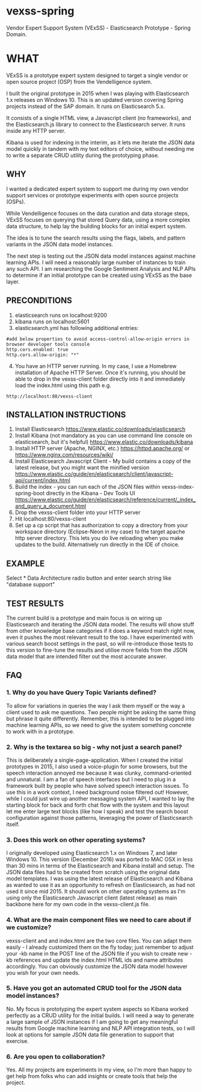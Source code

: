 # vexss-spring
Vendor Expert Support System (VExSS) - Elasticsearch Prototype - Spring Domain.

# WHAT
VExSS is a prototype expert system designed to target a single vendor or open source project (OSP) from the Vendelligence system.

I built the original prototype in 2015 when I was playing with Elasticsearch 1.x releases on Windows 10. This is an updated version covering Spring projects instead of the SAP domain. It runs on Elasticsearch 5.x.

It consists of a single HTML view, a Javascript client (no frameworks), and the Elasticsearch.js library to connect to the Elasticsearch server. It runs inside any HTTP server.

Kibana is used for indexing in the interim, as it lets me iterate the JSON data model quickly in tandem with my text editors of choice, without needing me to write a separate CRUD utility during the prototyping phase.

## WHY
I wanted a dedicated expert system to support me during my own vendor support services or prototype experiments with open source projects (OSPs).

While Vendelligence focuses on the data curation and data storage steps, VExSS focuses on querying that stored Query data, using a more complex data structure, to help lay the building blocks for an initial expert system.

The idea is to tune the search results using the flags, labels, and pattern variants in the JSON data model instances.

The next step is testing out the JSON data model instances against machine learning APIs. I will need a reasonably large number of instances to train any such API. I am researching the Google Sentiment Analysis and NLP APIs to determine if an initial prototype can be created using VExSS as the base layer.

## PRECONDITIONS
1. elasticsearch runs on localhost:9200
2. kibana runs on localhost:5601
3. elasticsearch.yml has following additional entries:

```
#add below properties to avoid access-control-allow-origin errors in browser developer tools console
http.cors.enabled: true
http.cors.allow-origin: "*"
```
4. You have an HTTP server running. In my case, I use a Homebrew installation of Apache HTTP Server. Once it's running, you should
be able to drop in the vexss-client folder directly into it and immediately load the index.html using this path e.g.
```
http://localhost:80/vexss-client
```

## INSTALLATION INSTRUCTIONS
1. Install Elasticsearch
https://www.elastic.co/downloads/elasticsearch
2. Install Kibana (not mandatory as you can use command line console on elasticsearch, but it's helpful)
https://www.elastic.co/downloads/kibana
3. Install HTTP server (Apache, NGINX, etc.)
https://httpd.apache.org/
or
https://www.nginx.com/resources/wiki/
4. Install Elasticsearch Javascript Client - My build contains a copy of the latest release, but you might want the minified version
https://www.elastic.co/guide/en/elasticsearch/client/javascript-api/current/index.html
5. Build the index - you can run each of the JSON files within vexss-index-spring-boot directly in the Kibana - Dev Tools UI
https://www.elastic.co/guide/en/elasticsearch/reference/current/_index_and_query_a_document.html
6. Drop the vexss-client folder into your HTTP server
7. Hit localhost:80/vexss-client
8. Set up a cp script that has authorization to copy a directory from your workspace directory (Eclipse-Neon in my case) to the target apache http server directory. This lets you do live reloading when you make updates to the build. Alternatively run directly in the IDE of choice.

## EXAMPLE
Select * Data Architecture radio button and enter search string like "database support"

## TEST RESULTS
The current build is a prototype and main focus is on wiring up Elasticsearch and iterating the JSON data model. The results will show stuff from other knowledge base categories if it does a keyword match right now, even it pushes the most relevant result to the top. I have experimented with various search boost settings in the past, so will re-introduce those tests to this version to fine-tune the results and utilise more fields from the JSON data model that are intended filter out the most accurate answer.

## FAQ
### 1. Why do you have Query Topic Variants defined?
To allow for variations in queries the way I ask them myself or the way a client used to ask me questions. Two people might be asking the same thing but phrase it quite differently. Remember, this is intended to be plugged into machine learning APIs, so we need to give the system something concrete to work with in a prototype.

### 2. Why is the textarea so big - why not just a search panel?
This is deliberately a single-page-application. When I created the initial prototypes in 2015, I also used a voice-plugin for
some browsers, but the speech interaction annoyed me because it was clunky, command-oriented and unnatural. I am a fan of speech interfaces but I need to plug in a framework built by people who have solved speech interaction issues. To use this in a work context, I need background noise filtered out! However, while I could just wire up another messaging system API, I wanted to lay the starting block for back and forth chat flow with the system and this layout let me enter large text blocks (like how I speak) and test the search boost configuration against those patterns, leveraging the power of Elasticsearch itself.

### 3. Does this work on other operating systems?
I originally developed using Elasticsearch 1.x on Windows 7, and later Windows 10. This version (December 2016) was ported to MAC OSX in less than 30 mins in terms of the Elasticsearch and Kibana install and setup. The JSON data files had to be created from scratch using the original data model templates. I was using the latest release of Elasticsearch and Kibana as wanted to use it as an opportunity to refresh on Elasticsearch, as had not used it since mid 2015. It should work on other operating systems as I'm using only the Elasticsearch Javascript client (latest release) as main backbone here for my own code in the vexss-client.js file.

### 4. What are the main component files we need to care about if we customize?
vexss-client and and index.html are the two core files. You can adapt them easily - I already customized them on the fly today; just remember to adjust your -kb name in the POST line of the JSON file if you wish to create new -kb references and update the index.html HTML ids and name attributes accordingly. You can obviously customize the JSON data model however you wish for your own needs.

### 5. Have you got an automated CRUD tool for the JSON data model instances?
No. My focus is prototyping the expert system aspects so Kibana worked perfectly as a CRUD utility for the initial builds. I will need a way to generate a large sample of JSON instances if I am going to get any meaningful results from Google machine learning and NLP API integration tests, so I will look at options for sample JSON data file generation to support that exercise.

### 6. Are you open to collaboration?
Yes. All my projects are experiments in my view, so I'm more than happy to get help from folks who can add insights or create tools that help the project.
